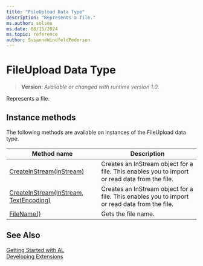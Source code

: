 ```yaml
---
title: "FileUpload Data Type"
description: "Represents a file."
ms.author: solsen
ms.date: 08/15/2024
ms.topic: reference
author: SusanneWindfeldPedersen
---
```

[//]: # (START>DO_NOT_EDIT)
[//]: # (IMPORTANT:Do not edit any of the content between here and the END>DO_NOT_EDIT.)
[//]: # (Any modifications should be made in the .xml files in the ModernDev repo.)
# FileUpload Data Type
> **Version**: _Available or changed with runtime version 1.0._

Represents a file.



## Instance methods
The following methods are available on instances of the FileUpload data type.

|Method name|Description|
|-----------|-----------|
|[CreateInStream(InStream)](fileupload-createinstream-instream-method.md)|Creates an InStream object for a file. This enables you to import or read data from the file.|
|[CreateInStream(InStream, TextEncoding)](fileupload-createinstream-instream-textencoding-method.md)|Creates an InStream object for a file. This enables you to import or read data from the file.|
|[FileName()](fileupload-filename-method.md)|Gets the file name.|

[//]: # (IMPORTANT: END>DO_NOT_EDIT)
## See Also  
[Getting Started with AL](../../devenv-get-started.md)  
[Developing Extensions](../../devenv-dev-overview.md)  